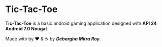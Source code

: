 # Tic-Tac-Toe

**Tic-Tac-Toe** is a basic android gaming application designed with **API 24 Android 7.0 Nougat**.

Made with by ❤️ & ☕ by ***Debargha Mitra Roy***.